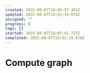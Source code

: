 ```yaml
---
created: 2025-08-07T18:04:57.301Z
updated: 2025-08-07T19:52:19.078Z
assigned: ""
progress: 0
tags: []
started: 2025-08-07T18:07:41.715Z
completed: 2025-08-07T19:52:19.078Z
---
```


# Compute graph

